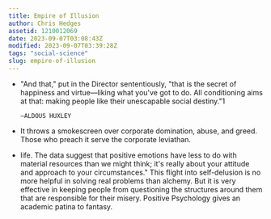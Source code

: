 ```yaml
---
title: Empire of Illusion
author: Chris Hedges
assetid: 1210012069
date: 2023-09-07T03:08:43Z
modified: 2023-09-07T03:39:28Z
tags: "social-science"
slug: empire-of-illusion
---
```


*  "And that," put in the Director sententiously, "that is the secret of happiness and virtue—liking what you've got to do. All conditioning aims at that: making people like their unescapable social destiny."1
     
   
     
       —ALDOUS HUXLEY

*  It throws a smokescreen over corporate domination, abuse, and greed. Those who 
        preach it serve the corporate leviathan.

*  life. The data suggest that positive emotions have less to do with material resources than we might think; it's really about your attitude and approach to your circumstances." This flight into self-delusion is no more helpful in solving real problems than alchemy. But it is very 
        effective in keeping people from questioning the structures around them that are responsible for their misery. Positive Psychology gives an academic patina to fantasy.

